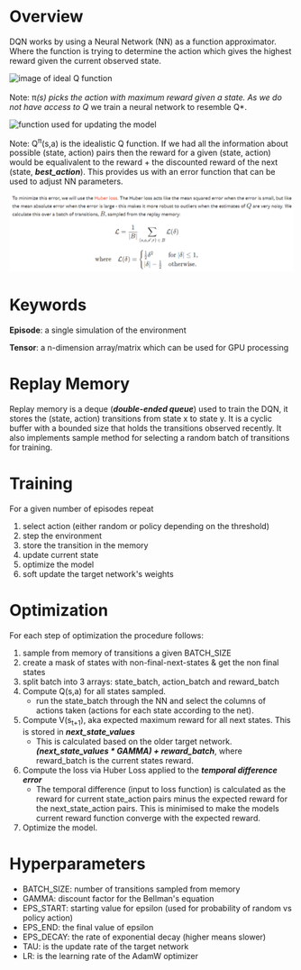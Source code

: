 # Overview

DQN works by using a Neural Network (NN) as a function approximator. Where the function is trying to determine the action which gives the highest reward given the current observed state.

![image of ideal Q function](Ideal_Q_Learn.png")

Note: π<sup>*</sup>(s) picks the action with maximum reward given a state.
As we do not have access to Q* we train a neural network to resemble Q*.

![function used for updating the model](temporal_difference_error.png")

Note: Q<sup>π</sup>(s,a) is the idealistic Q function. If we had all the information about possible (state, action) pairs then the reward for a given (state, action) would be equalivalent to the reward + the discounted reward of the next (state, ***best_action***). This provides us with an error function that can be used to adjust NN parameters.

![huber loss function](Huber_loss.png)


# Keywords
**Episode**: a single simulation of the environment

**Tensor**: a n-dimension array/matrix which can be used for GPU processing

# Replay Memory

Replay memory is a deque (***double-ended queue***) used to train the DQN, it stores the (state, action) transitions from state x to state y. It is a cyclic buffer with a bounded size that holds the transitions observed recently. It also implements sample method for selecting a random batch of transitions for training.

# Training

For a given number of episodes repeat
1. select action (either random or policy depending on the threshold)
2. step the environment
3. store the transition in the memory
4. update current state
5. optimize the model
6. soft update the target network's weights

# Optimization
For each step of optimization the procedure follows:
1. sample from memory of transitions a given BATCH_SIZE
2. create a mask of states with non-final-next-states & get the non final states
3. split batch into 3 arrays: state_batch, action_batch and reward_batch
4. Compute Q(s,a) for all states sampled.
    - run the state_batch through the NN and select the columns of actions taken (actions for each state according to the net).
5. Compute V(s<sub>t+1</sub>), aka expected maximum reward for all next states. This is stored in ***next_state_values***
    - This is calculated based on the older target network. ***(next_state_values * GAMMA) + reward_batch***, where reward_batch is the current states reward.
6. Compute the loss via Huber Loss applied to the ***temporal difference error***
    - The temporal difference (input to loss function) is calculated as the reward for current state_action pairs minus the expected reward for the next_state_action pairs. This is minimised to make the models current reward function converge with the expected reward.
7. Optimize the model.

# Hyperparameters
- BATCH_SIZE: number of transitions sampled from memory
- GAMMA: discount factor for the Bellman's equation
- EPS_START: starting value for epsilon (used for probability of random vs policy action)
- EPS_END: the final value of epsilon
- EPS_DECAY: the rate of exponential decay (higher means slower)
- TAU: is the update rate of the target network
- LR: is the learning rate of the AdamW optimizer
